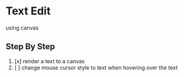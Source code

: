 # Text Edit

using canvas

## Step By Step

1. [x] render a text to a canvas
2. [ ] change mouse cursor style to text when hovering over the text
